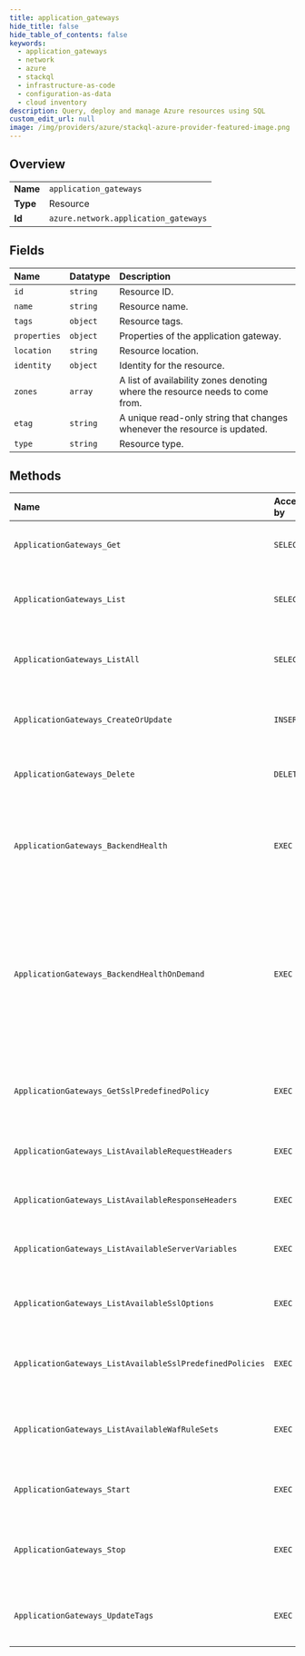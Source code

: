 ```yaml
---
title: application_gateways
hide_title: false
hide_table_of_contents: false
keywords:
  - application_gateways
  - network
  - azure    
  - stackql
  - infrastructure-as-code
  - configuration-as-data
  - cloud inventory
description: Query, deploy and manage Azure resources using SQL
custom_edit_url: null
image: /img/providers/azure/stackql-azure-provider-featured-image.png
---
```

  
    

## Overview
<table><tbody>
<tr><td><b>Name</b></td><td><code>application_gateways</code></td></tr>
<tr><td><b>Type</b></td><td>Resource</td></tr>
<tr><td><b>Id</b></td><td><code>azure.network.application_gateways</code></td></tr>
</tbody></table>

## Fields
| Name | Datatype | Description |
|:-----|:---------|:------------|
| `id` | `string` | Resource ID. |
| `name` | `string` | Resource name. |
| `tags` | `object` | Resource tags. |
| `properties` | `object` | Properties of the application gateway. |
| `location` | `string` | Resource location. |
| `identity` | `object` | Identity for the resource. |
| `zones` | `array` | A list of availability zones denoting where the resource needs to come from. |
| `etag` | `string` | A unique read-only string that changes whenever the resource is updated. |
| `type` | `string` | Resource type. |
## Methods
| Name | Accessible by | Required Params | Description |
|:-----|:--------------|:----------------|:------------|
| `ApplicationGateways_Get` | `SELECT` | `applicationGatewayName, resourceGroupName, subscriptionId` | Gets the specified application gateway. |
| `ApplicationGateways_List` | `SELECT` | `resourceGroupName, subscriptionId` | Lists all application gateways in a resource group. |
| `ApplicationGateways_ListAll` | `SELECT` | `subscriptionId` | Gets all the application gateways in a subscription. |
| `ApplicationGateways_CreateOrUpdate` | `INSERT` | `applicationGatewayName, resourceGroupName, subscriptionId` | Creates or updates the specified application gateway. |
| `ApplicationGateways_Delete` | `DELETE` | `applicationGatewayName, resourceGroupName, subscriptionId` | Deletes the specified application gateway. |
| `ApplicationGateways_BackendHealth` | `EXEC` | `applicationGatewayName, resourceGroupName, subscriptionId` | Gets the backend health of the specified application gateway in a resource group. |
| `ApplicationGateways_BackendHealthOnDemand` | `EXEC` | `applicationGatewayName, resourceGroupName, subscriptionId` | Gets the backend health for given combination of backend pool and http setting of the specified application gateway in a resource group. |
| `ApplicationGateways_GetSslPredefinedPolicy` | `EXEC` | `predefinedPolicyName, subscriptionId` | Gets Ssl predefined policy with the specified policy name. |
| `ApplicationGateways_ListAvailableRequestHeaders` | `EXEC` | `subscriptionId` | Lists all available request headers. |
| `ApplicationGateways_ListAvailableResponseHeaders` | `EXEC` | `subscriptionId` | Lists all available response headers. |
| `ApplicationGateways_ListAvailableServerVariables` | `EXEC` | `subscriptionId` | Lists all available server variables. |
| `ApplicationGateways_ListAvailableSslOptions` | `EXEC` | `subscriptionId` | Lists available Ssl options for configuring Ssl policy. |
| `ApplicationGateways_ListAvailableSslPredefinedPolicies` | `EXEC` | `subscriptionId` | Lists all SSL predefined policies for configuring Ssl policy. |
| `ApplicationGateways_ListAvailableWafRuleSets` | `EXEC` | `subscriptionId` | Lists all available web application firewall rule sets. |
| `ApplicationGateways_Start` | `EXEC` | `applicationGatewayName, resourceGroupName, subscriptionId` | Starts the specified application gateway. |
| `ApplicationGateways_Stop` | `EXEC` | `applicationGatewayName, resourceGroupName, subscriptionId` | Stops the specified application gateway in a resource group. |
| `ApplicationGateways_UpdateTags` | `EXEC` | `applicationGatewayName, resourceGroupName, subscriptionId` | Updates the specified application gateway tags. |
